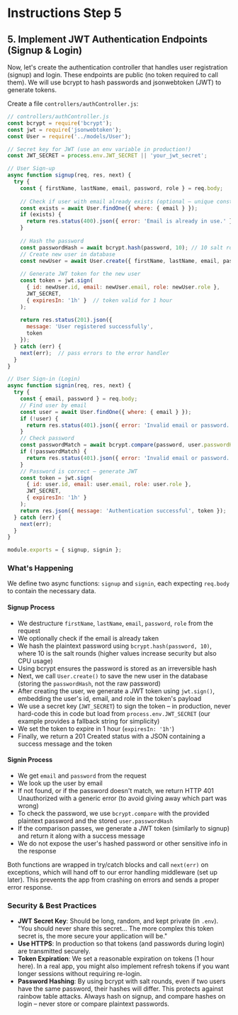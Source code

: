 # Instructions Step 5

## 5. Implement JWT Authentication Endpoints (Signup & Login)

Now, let's create the authentication controller that handles user registration (signup) and login. These endpoints are public (no token required to call them). We will use bcrypt to hash passwords and jsonwebtoken (JWT) to generate tokens.

Create a file `controllers/authController.js`:

```javascript
// controllers/authController.js
const bcrypt = require('bcrypt');
const jwt = require('jsonwebtoken');
const User = require('../models/User');

// Secret key for JWT (use an env variable in production!)
const JWT_SECRET = process.env.JWT_SECRET || 'your_jwt_secret'; 

// User Sign-up
async function signup(req, res, next) {
  try {
    const { firstName, lastName, email, password, role } = req.body;
    
    // Check if user with email already exists (optional – unique constraint also covers this)
    const exists = await User.findOne({ where: { email } });
    if (exists) {
      return res.status(400).json({ error: 'Email is already in use.' });
    }
    
    // Hash the password
    const passwordHash = await bcrypt.hash(password, 10); // 10 salt rounds
    // Create new user in database
    const newUser = await User.create({ firstName, lastName, email, passwordHash, role });
    
    // Generate JWT token for the new user
    const token = jwt.sign(
      { id: newUser.id, email: newUser.email, role: newUser.role }, 
      JWT_SECRET, 
      { expiresIn: '1h' }  // token valid for 1 hour
    );
    
    return res.status(201).json({ 
      message: 'User registered successfully', 
      token 
    });
  } catch (err) {
    next(err);  // pass errors to the error handler
  }
}

// User Sign-in (Login)
async function signin(req, res, next) {
  try {
    const { email, password } = req.body;
    // Find user by email
    const user = await User.findOne({ where: { email } });
    if (!user) {
      return res.status(401).json({ error: 'Invalid email or password.' });
    }
    // Check password
    const passwordMatch = await bcrypt.compare(password, user.passwordHash);
    if (!passwordMatch) {
      return res.status(401).json({ error: 'Invalid email or password.' });
    }
    // Password is correct – generate JWT
    const token = jwt.sign(
      { id: user.id, email: user.email, role: user.role },
      JWT_SECRET,
      { expiresIn: '1h' }
    );
    return res.json({ message: 'Authentication successful', token });
  } catch (err) {
    next(err);
  }
}

module.exports = { signup, signin };
```

### What's Happening

We define two async functions: `signup` and `signin`, each expecting `req.body` to contain the necessary data.

#### Signup Process
- We destructure `firstName`, `lastName`, `email`, `password`, `role` from the request
- We optionally check if the email is already taken
- We hash the plaintext password using `bcrypt.hash(password, 10)`, where 10 is the salt rounds (higher values increase security but also CPU usage)
- Using bcrypt ensures the password is stored as an irreversible hash
- Next, we call `User.create()` to save the new user in the database (storing the `passwordHash`, not the raw password)
- After creating the user, we generate a JWT token using `jwt.sign()`, embedding the user's id, email, and role in the token's payload
- We use a secret key (`JWT_SECRET`) to sign the token – in production, never hard-code this in code but load from `process.env.JWT_SECRET` (our example provides a fallback string for simplicity)
- We set the token to expire in 1 hour (`expiresIn: '1h'`)
- Finally, we return a 201 Created status with a JSON containing a success message and the token

#### Signin Process
- We get `email` and `password` from the request
- We look up the user by email
- If not found, or if the password doesn't match, we return HTTP 401 Unauthorized with a generic error (to avoid giving away which part was wrong)
- To check the password, we use `bcrypt.compare` with the provided plaintext password and the stored `user.passwordHash`
- If the comparison passes, we generate a JWT token (similarly to signup) and return it along with a success message
- We do not expose the user's hashed password or other sensitive info in the response

Both functions are wrapped in try/catch blocks and call `next(err)` on exceptions, which will hand off to our error handling middleware (set up later). This prevents the app from crashing on errors and sends a proper error response.

### Security & Best Practices

- **JWT Secret Key**: Should be long, random, and kept private (in `.env`). "You should never share this secret… The more complex this token secret is, the more secure your application will be."
- **Use HTTPS**: In production so that tokens (and passwords during login) are transmitted securely.
- **Token Expiration**: We set a reasonable expiration on tokens (1 hour here). In a real app, you might also implement refresh tokens if you want longer sessions without requiring re-login.
- **Password Hashing**: By using bcrypt with salt rounds, even if two users have the same password, their hashes will differ. This protects against rainbow table attacks. Always hash on signup, and compare hashes on login – never store or compare plaintext passwords.
